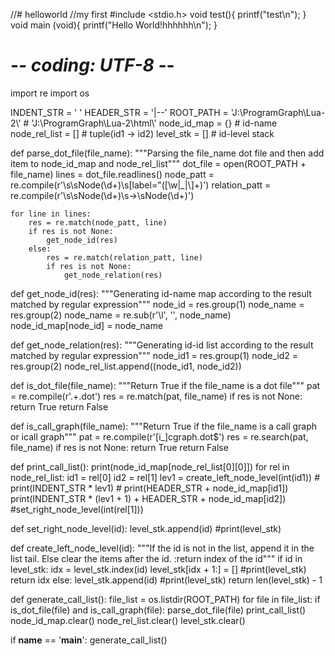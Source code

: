 //# helloworld
//my first
#include <stdio.h>
void test(){
	printf("test\n");
}
void main (void){
  printf("Hello World!hhhhhh\n");
}

# -*- coding: UTF-8 -*-

import re
import os

INDENT_STR = '  '
HEADER_STR = '|--'
ROOT_PATH = 'J:\\ProgramGraph\\Lua-2\\'  # 'J:\\ProgramGraph\\Lua-2\\html\\'
node_id_map = {}  # id-name
node_rel_list = []  # tuple(id1 -> id2)
level_stk = []  # id-level stack


def parse_dot_file(file_name):
    """Parsing the file_name dot file and then add item to node_id_map and node_rel_list"""
    dot_file = open(ROOT_PATH + file_name)
    lines = dot_file.readlines()
    node_patt = re.compile(r'\s\sNode(\d+)\s\[label="([\w|_|\\]+)')
    relation_patt = re.compile(r'\s\sNode(\d+)\s->\sNode(\d+)')

    for line in lines:
        res = re.match(node_patt, line)
        if res is not None:
            get_node_id(res)
        else:
            res = re.match(relation_patt, line)
            if res is not None:
                get_node_relation(res)


def get_node_id(res):
    """Generating id-name map according to the result matched by regular expression"""
    node_id = res.group(1)
    node_name = res.group(2)
    node_name = re.sub(r'\\l', '', node_name)
    node_id_map[node_id] = node_name


def get_node_relation(res):
    """Generating id-id list according to the result matched by regular expression"""
    node_id1 = res.group(1)
    node_id2 = res.group(2)
    node_rel_list.append((node_id1, node_id2))


def is_dot_file(file_name):
    """Return True if the file_name is a dot file"""
    pat = re.compile(r'.+\.dot')
    res = re.match(pat, file_name)
    if res is not None:
        return True
    return False


def is_call_graph(file_name):
    """Return True if the file_name is a call graph or icall graph"""
    pat = re.compile(r'[i_]cgraph\.dot$')
    res = re.search(pat, file_name)
    if res is not None:
        return True
    return False


def print_call_list():
    print(node_id_map[node_rel_list[0][0]])
    for rel in node_rel_list:
        id1 = rel[0]
        id2 = rel[1]
        lev1 = create_left_node_level(int(id1))
        # print(INDENT_STR * lev1)
        # print(HEADER_STR + node_id_map[id1])
        print(INDENT_STR * (lev1 + 1) + HEADER_STR + node_id_map[id2])
        #set_right_node_level(int(rel[1]))


def set_right_node_level(id):
    level_stk.append(id)
    #print(level_stk)


def create_left_node_level(id):
    """If the id is not in the list, append it in the list tail. Else clear the items after the id.
    :return index of the id"""
    if id in level_stk:
        idx = level_stk.index(id)
        level_stk[idx + 1:] = []
        #print(level_stk)
        return idx
    else:
        level_stk.append(id)
        #print(level_stk)
        return len(level_stk) - 1


def generate_call_list():
    file_list = os.listdir(ROOT_PATH)
    for file in file_list:
        if is_dot_file(file) and is_call_graph(file):
            parse_dot_file(file)
            print_call_list()
            node_id_map.clear()
            node_rel_list.clear()
            level_stk.clear()


if __name__ == '__main__':
    generate_call_list()
